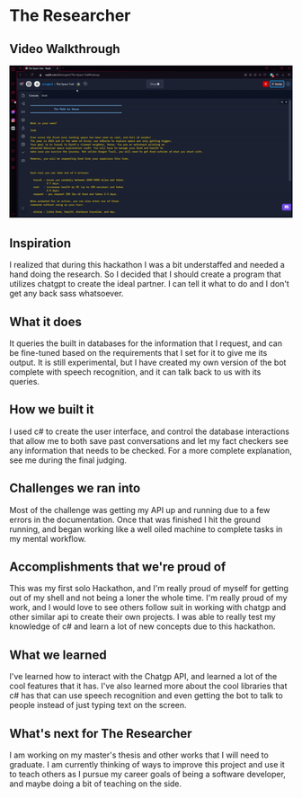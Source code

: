 # The Researcher

## Video Walkthrough
<img src='https://github.com/amcgee3/The-Trail-to-Venus/blob/main/ezgif.com-gif-maker.gif'/>

## Inspiration
I realized that during this hackathon I was a bit understaffed and needed a hand doing the research. So I decided that I should create a program that utilizes chatgpt to create the ideal partner. I can tell it what to do and I don't get any back sass whatsoever.
## What it does
It queries the built in databases for the information that I request, and can be fine-tuned based on the requirements that I set for it to give me its output. It is still experimental, but I have created my own version of the bot complete with speech recognition, and it can talk back to us with its queries. 
## How we built it
I used c# to create the user interface, and control the database interactions that allow me to both save past conversations and let my fact checkers see any information that needs to be checked. For a more complete explanation, see me during the final judging. 
## Challenges we ran into
Most of the challenge was getting my API up and running due to a few errors in the documentation. Once that was finished I hit the ground running, and began working like a well oiled machine to complete tasks in my mental workflow.
## Accomplishments that we're proud of
This was my first solo Hackathon, and I'm really proud of myself for getting out of my shell and not being a loner the whole time. I'm really proud of my work, and I would love to see others follow suit in working with chatgp and other similar api to create their own projects. I was able to really test my knowledge of c# and learn a lot of new concepts due to this hackathon. 
## What we learned
I've learned how to interact with the Chatgp API, and learned a lot of the cool features that it has. I've also learned more about the cool libraries that c# has that can use speech recognition and even getting the bot to talk to people instead of just typing text on the screen. 
## What's next for The Researcher
I am working on my master's thesis and other works that I will need to graduate. I am currently thinking of ways to improve this project and use it to teach others as I pursue my career goals of being a software developer, and maybe doing a bit of teaching on the side. 
